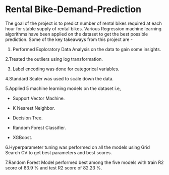 # Rental Bike-Demand-Prediction
The goal of the project is to predict number of rental bikes required at each hour for stable supply of rental bikes. Various Regression machine learning algorithms have been applied on the dataset to get the best possible prediction. 
Some of the key takeaways from this project are -

1. Performed Exploratory Data Analysis on the data to gain some insights.

2.Treated the outliers using log transformation.

3. Label encoding was done for categorical variables.

4.Standard Scaler was used to scale down the data.

5.Applied 5 machine learning models on the dataset i.e,

- Support Vector Machine.

- K Nearest Neighbor.

- Decision Tree.

- Random Forest Classifier.

- XGBoost.

6.Hyperparameter tuning was performed on all the models using Grid Search CV to get best parameters and best scores.

7.Random Forest Model performed best among the five models with train R2 score of 83.9 % and test R2 score of 82.23 %.
